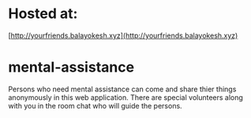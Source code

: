 # Hosted at:
[http://yourfriends.balayokesh.xyz](http://yourfriends.balayokesh.xyz)

# mental-assistance
Persons who need mental assistance can come and share thier things anonymously in this web application.  There are special volunteers along with you in the room chat who  will guide the persons.
